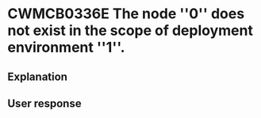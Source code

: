 # CWMCB0336E The node ''0'' does not exist in the scope of deployment environment ''1''.

## Explanation

## User response